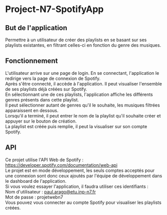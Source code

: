 # Project-N7-SpotifyApp

## But de l'application
Permettre à un utilisateur de créer des playlists en se basant sur ses playlists existantes, en filtrant celles-ci en fonction du genre des musiques.

## Fonctionnement
L'utilisateur arrive sur une page de login. En se connectant, l'application le redirige vers la page de connexion de Spotify.  
Après s'être connecté, il accède à l'application. Il peut visualiser l'ensemble de ses playlists déjà créées sur Spotify.  
En sélectionnant une de ces playlists, l'application affiche les différents genres présents dans cette playlist.  
Il peut sélectionner autant de genres qu'il le souhaite, les musiques filtrées apparaissent en dessous.  
Lorsqu'il a terminé, il peut entrer le nom de la playlist qu'il souhaite créer et appuyer sur le bouton de création.  
La playlist est créée puis remplie, il peut la visualiser sur son compte Spotify.  

## API
Ce projet utilise l'API Web de Spotify : https://developer.spotify.com/documentation/web-api  
Le projet est en mode développement, les seuls comptes acceptés pour une connexion sont donc ceux ajoutés par l'équipe de développement dans le dashboard de l'application.  
Si vous voulez essayer l'application, il faudra utiliser ces identifiants :  
Nom d'utilisateur : paul.arago@etu.inp-n7.fr  
Mot de passe : projetwebn7  
Vous pouvez vous connecter au compte Spotify pour visualiser les playlists créées.  
